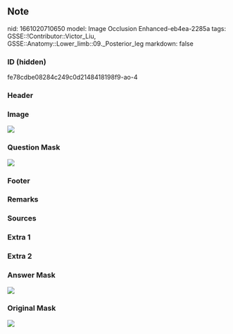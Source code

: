 ## Note
nid: 1661020710650
model: Image Occlusion Enhanced-eb4ea-2285a
tags: GSSE::!Contributor::Victor_Liu, GSSE::Anatomy::Lower_limb::09._Posterior_leg
markdown: false

### ID (hidden)
fe78cdbe08284c249c0d2148418198f9-ao-4

### Header


### Image
<img src="tmpytgyvldu.png">

### Question Mask
<img src="fe78cdbe08284c249c0d2148418198f9-ao-4-Q.svg">

### Footer


### Remarks


### Sources


### Extra 1


### Extra 2


### Answer Mask
<img src="fe78cdbe08284c249c0d2148418198f9-ao-4-A.svg">

### Original Mask
<img src="fe78cdbe08284c249c0d2148418198f9-ao-O.svg">
